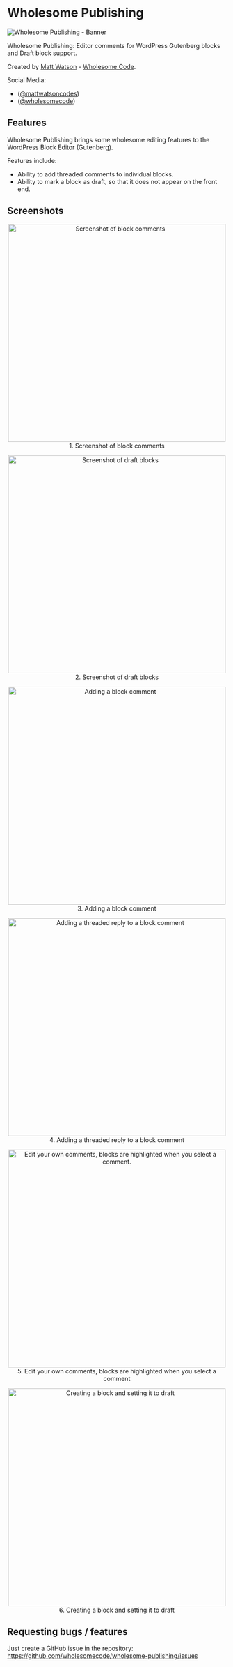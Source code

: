 # Wholesome Publishing
<img src="https://github.com/wholesomecode/wholesome-publishing/blob/stable/assets/banner-1544x500.png" alt="Wholesome Publishing - Banner"/>

Wholesome Publishing: Editor comments for WordPress Gutenberg blocks and Draft block support.

Created by [Matt Watson](https://mattwatson.codes) - [Wholesome Code](https://wholesomecode.ltd.).

Social Media:
- ([@mattwatsoncodes](https://twitter.com/mattwatsoncodes))
- ([@wholesomecode](https://twitter.com/wholesomecode))

## Features

Wholesome Publishing brings some wholesome editing features to the WordPress Block Editor (Gutenberg).

Features include:
- Ability to add threaded comments to individual blocks.
- Ability to mark a block as draft, so that it does not appear on the front end.

## Screenshots

<p align="center">
	<img src="https://github.com/wholesomecode/wholesome-publishing/blob/stable/assets/screenshot-1.png" alt="Screenshot of block comments" width="500px"/>
<br/>1. Screenshot of block comments
</p>


<p align="center">
	<img src="https://github.com/wholesomecode/wholesome-publishing/blob/stable/assets/screenshot-2.png" alt="Screenshot of draft blocks" width="500px"/>
<br/>2. Screenshot of draft blocks
</p>

<p align="center">
	<img src="https://github.com/wholesomecode/wholesome-publishing/blob/stable/assets/screenshot-3.gif" alt="Adding a block comment" width="500px"/><br/>3. Adding a block comment
</p>

<p align="center">
	<img src="https://github.com/wholesomecode/wholesome-publishing/blob/stable/assets/screenshot-4.gif" alt="Adding a threaded reply to a block comment" width="500px"/><br/>4. Adding a threaded reply to a block comment
</p>

<p align="center">
	<img src="https://github.com/wholesomecode/wholesome-publishing/blob/stable/assets/screenshot-5.gif" alt="Edit your own comments, blocks are highlighted when you select a comment." width="500px"/><br/>5. Edit your own comments, blocks are highlighted when you select a comment
</p>

<p align="center">
	<img src="https://github.com/wholesomecode/wholesome-publishing/blob/stable/assets/screenshot-6.gif" alt="Creating a block and setting it to draft" width="500px"/><br/>6. Creating a block and setting it to draft
</p>

## Requesting bugs / features
Just create a GitHub issue in the repository: https://github.com/wholesomecode/wholesome-publishing/issues
